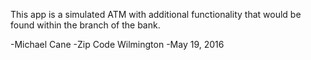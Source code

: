 This app is a simulated ATM with additional functionality that would be found within the branch of the bank.

-Michael Cane
-Zip Code Wilmington
-May 19, 2016 
